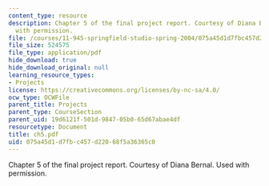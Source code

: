 ```yaml
---
content_type: resource
description: Chapter 5 of the final project report. Courtesy of Diana Bernal. Used
  with permission.
file: /courses/11-945-springfield-studio-spring-2004/075a45d1d7fbc457d22068f5a36365c0_ch5.pdf
file_size: 524575
file_type: application/pdf
hide_download: true
hide_download_original: null
learning_resource_types:
- Projects
license: https://creativecommons.org/licenses/by-nc-sa/4.0/
ocw_type: OCWFile
parent_title: Projects
parent_type: CourseSection
parent_uid: 19d6121f-501d-9847-05b0-65d67abae4df
resourcetype: Document
title: ch5.pdf
uid: 075a45d1-d7fb-c457-d220-68f5a36365c0
---
```

Chapter 5 of the final project report. Courtesy of Diana Bernal. Used with permission.
